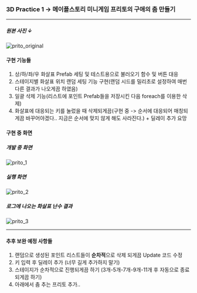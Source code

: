 ### 3D Practice 1 -> 메이플스토리 미니게임 프리토의 구애의 춤 만들기

<hr>

##### 원본 사진 ↓

![prito_original](https://user-images.githubusercontent.com/66288087/179494970-c60a5899-0cce-4fe6-8dd3-77afe579b88d.jpg)


#### 구현 기능들

1. 상/하/좌/우 화살표 Prefab 세팅 및 테스트용으로 불러오기 함수 및 버튼 대응
2. 스테이지별 화살표 위치 랜덤 세팅 기능 구현(랜덤 시드를 밀리초로 설정하여 매번 다른 결과가 나오게끔 하였음)
3. 일괄 삭제 기능(리스트에 포인트 Prefab들을 저장시킨 다음 foreach를 이용한 삭제)
4. 화살표에 대응되는 키를 눌렀을 때 삭제되게끔(구현 중 -> 순서에 대응되어 매칭되게끔 바꾸어야겠다.. 지금은 순서에 맞지 않게 해도 사라진다.) + 딜레이 추가 요망

#### 구현 중 화면

##### 개발 중 화면

![prito_1](https://user-images.githubusercontent.com/66288087/179495518-daa1a66d-c71d-48e8-9ec9-0bce4d916510.JPG)

##### 실행 화면

![prito_2](https://user-images.githubusercontent.com/66288087/179495513-6767e0a1-41cc-44f7-bf5a-d2a04c35dd0a.JPG)

##### 로그에 나오는 화살표 난수 결과

![prito_3](https://user-images.githubusercontent.com/66288087/179495516-f3bfabef-9398-45e4-b449-1af30ad5e330.JPG)

<hr>

#### 추후 보완 예정 사항들

1. 랜덤으로 생성된 포인트 리스트들이 **순차적**으로 삭제 되게끔 Update 코드 수정
2. 키 입력 후 딜레이 추가 (너무 길게 추가하지 말기)
3. 스테이지가 순차적으로 진행되게끔 하기 (3개-5개-7개-9개-11개 후 자동으로 종료되게끔 하기)
4. 아래에서 춤 추는 프리토 추가..


